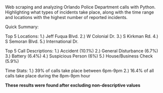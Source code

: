 Web scraping and analyzing Orlando Police Department calls with Python. 
Highlighting what types of incidents take place, along with the time range and locations with the highest number of reported incidents.

Quick Summary:

Top 5 Locations:
1.) Jeff Fuqua Blvd.
2.) W Colonial Dr.
3.) S Kirkman Rd.
4.) S Semoran Blvd.
5.) International Dr.

Top 5 Call Descriptions:
1.) Accident (10.1%)
2.) General Disturbance (6.7%)
3.) Battery (6.4%)
4.) Suspicious Person (6%)
5.) House/Business Check (5.9%)

Time Stats:
1.) 39% of calls take place between 6pm-9pm
2.) 16.4% of all calls take place during the 8pm-9pm hour

**These results were found after excluding non-descriptive values**
